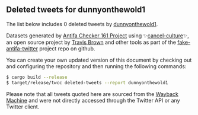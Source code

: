 ## Deleted tweets for dunnyonthewold1

The list below includes 0 deleted tweets by
[dunnyonthewold1](https://twitter.com/dunnyonthewold1).



Datasets generated by [Antifa Checker 161 Project](https://twitter.com/antifacheck161) using ✨[cancel-culture](https://github.com/travisbrown/cancel-culture)✨, an open source project by 
[Travis Brown](https://twitter.com/travisbrown) and other tools as part of the 
[fake-antifa-twitter](https://github.com/antifacheck161/fake-antifa-twitter) project repo on github.

You can create your own updated version of this document by checking out and configuring the
repository and then running the following commands:

```bash
$ cargo build --release
$ target/release/twcc deleted-tweets --report dunnyonthewold1
```

Please note that all tweets quoted here are sourced from the
[Wayback Machine](https://web.archive.org) and were not directly accessed through the Twitter API or
any Twitter client.

